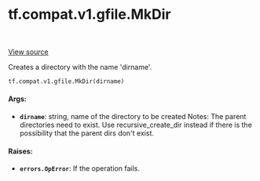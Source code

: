 <div itemscope itemtype="http://developers.google.com/ReferenceObject">
<meta itemprop="name" content="tf.compat.v1.gfile.MkDir" />
<meta itemprop="path" content="Stable" />
</div>

# tf.compat.v1.gfile.MkDir

<!-- Insert buttons -->

<table class="tfo-notebook-buttons tfo-api" align="left">
</table>

<a target="_blank" href="/code/stable/tensorflow/python/lib/io/file_io.py">View source</a>



<!-- Start diff -->
Creates a directory with the name 'dirname'.

``` python
tf.compat.v1.gfile.MkDir(dirname)
```



<!-- Placeholder for "Used in" -->


#### Args:


* <b>`dirname`</b>: string, name of the directory to be created
Notes: The parent directories need to exist. Use recursive_create_dir instead
  if there is the possibility that the parent dirs don't exist.

#### Raises:


* <b>`errors.OpError`</b>: If the operation fails.